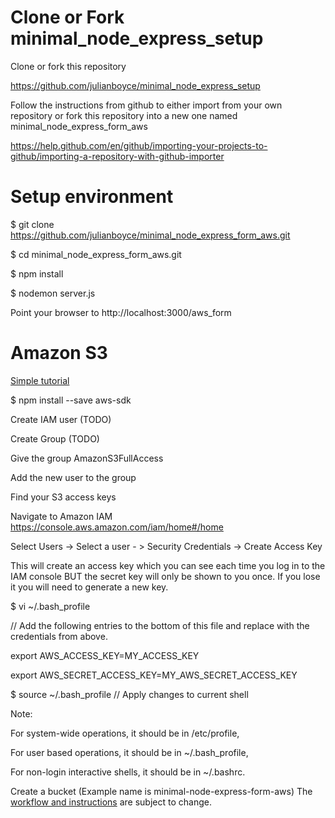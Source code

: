 Clone or Fork minimal_node_express_setup
================================
Clone or fork this repository

https://github.com/julianboyce/minimal_node_express_setup

Follow the instructions from github to either import from your own repository or fork this repository into a new one named minimal_node_express_form_aws

https://help.github.com/en/github/importing-your-projects-to-github/importing-a-repository-with-github-importer

Setup environment
================================

$ git clone https://github.com/julianboyce/minimal_node_express_form_aws.git

$ cd minimal_node_express_form_aws.git

$ npm install

$ nodemon server.js

Point your browser to http://localhost:3000/aws_form

Amazon S3
================================

[Simple tutorial](https://www.zeolearn.com/magazine/uploading-files-to-aws-s3-using-nodejs)

$ npm install --save aws-sdk

Create IAM user (TODO)

Create Group (TODO)

Give the group AmazonS3FullAccess

Add the new user to the group

Find your S3 access keys

Navigate to Amazon IAM
https://console.aws.amazon.com/iam/home#/home

Select Users -> Select a user - > Security Credentials -> Create Access Key

This will create an access key which you can see each time you log in to the IAM console BUT the secret key will only be shown to you once.  If you lose it you will need to generate a new key.

$ vi ~/.bash_profile

// Add the following entries to the bottom of this file and replace with the credentials from above.

export AWS_ACCESS_KEY=MY_ACCESS_KEY

export AWS_SECRET_ACCESS_KEY=MY_AWS_SECRET_ACCESS_KEY

$ source ~/.bash_profile // Apply changes to current shell

Note:

For system-wide operations, it should be in /etc/profile,

For user based operations, it should be in ~/.bash_profile,

For non-login interactive shells, it should be in ~/.bashrc.

Create a bucket (Example name is minimal-node-express-form-aws) The [workflow and instructions](https://docs.aws.amazon.com/AmazonS3/latest/gsg/GetStartedWithS3.html) are subject to change.
